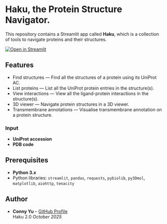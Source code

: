 # Haku, the Protein Structure Navigator.

This repository contains a Streamlit app called **Haku**, which is a collection of tools to navigate proteins and their structures.

[![Open in Streamlit](https://static.streamlit.io/badges/streamlit_badge_black_white.svg)](https://haku3d.streamlit.app/)

## Features

- Find structures — Find all the structures of a protein using its UniProt AC.
- List proteins — List all the UniProt protein entries in the structure(s).
- View interactions — View all the ligand-protein interactions in the structure(s).
- 3D viewer — Navigate protein structures in a 3D viewer.
- Transmembrane annotations — Visualise transmembrane annotation on a protein structure.
  
### Input
- **UniProt accession**
- **PDB code**

## Prerequisites

- **Python 3.x**
- Python libraries: `streamlit`, `pandas`, `requests`, `pybiolib`, `py3Dmol`, `matplotlib`, `aiohttp`, `tenacity`
    
## Author

- **Conny Yu** – [GitHub Profile](https://github.com/connyyu)  
  Haku 2.0 _October 2025_
